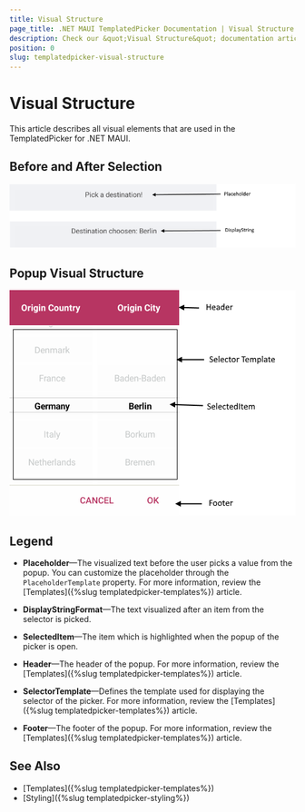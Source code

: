 ```yaml
---
title: Visual Structure
page_title: .NET MAUI TemplatedPicker Documentation | Visual Structure
description: Check our &quot;Visual Structure&quot; documentation article for Telerik TemplatedPicker for .NET MAUI control.
position: 0
slug: templatedpicker-visual-structure
---
```


# Visual Structure

This article describes all visual elements that are used in the TemplatedPicker for .NET MAUI.

## Before and After Selection

![TemplatedPicker Visual Structure Display Text](images/templatedpicker_structure_placeholder_display.png "Visual elements of TemplatedPicker control")

## Popup Visual Structure

![TemplatedPicker Visual Structure](images/templated_picker_visual_structure.png "Visual elements of TemplatedPicker Popup")

## Legend

- **Placeholder**&mdash;The visualized text before the user picks a value from the popup. You can customize the placeholder through the `PlaceholderTemplate` property. For more information, review the [Templates]({%slug templatedpicker-templates%}) article.

- **DisplayStringFormat**&mdash;The text visualized after an item from the selector is picked.

- **SelectedItem**&mdash;The item which is highlighted when the popup of the picker is open.

- **Header**&mdash;The header of the popup. For more information, review the [Templates]({%slug templatedpicker-templates%}) article.

- **SelectorTemplate**&mdash;Defines the template used for displaying the selector of the picker. For more information, review the [Templates]({%slug templatedpicker-templates%}) article.

- **Footer**&mdash;The footer of the popup. For more information, review the [Templates]({%slug templatedpicker-templates%}) article.

## See Also

- [Templates]({%slug templatedpicker-templates%})
- [Styling]({%slug templatedpicker-styling%})
